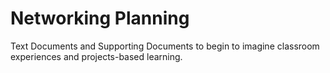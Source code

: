 # Networking Planning
Text Documents and Supporting Documents to begin to imagine classroom experiences and projects-based learning.
